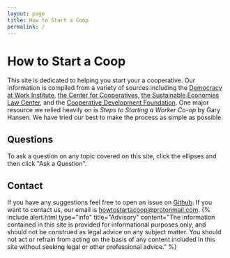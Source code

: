 ```yaml
---
layout: page
title: How to Start a Coop
permalink: /
---
```


# How to Start a Coop

This site is dedicated to helping you start your a cooperative. Our information is compiled from a variety of sources including the [Democracy at Work Institute](https://institute.coop/), [the Center for Cooperatives](https://uwcc.wisc.edu/), [the Sustainable Economies Law Center](https://www.theselc.org/), and the [Cooperative Development Foundation](https://www.cdf.coop/). One major resource we relied heavily on is *Steps to Starting a Worker Co-op* by Gary Hansen. We have tried our best to make the process as simple as possible.

## Questions
To ask a question on any topic covered on this site, click the ellipses and then click "Ask a Question".

## Contact
If you have any suggestions feel free to open an issue on [Github](https://github.com/howtostartacoop/howtostartacoop/issues).
If you want to contact us, our email is [howtostartacoop@protonmail.com](mailto:howtostartacoop@protonmail.com).
{% include alert.html type="info" title="Advisory" content="The information contained in this site is provided for informational purposes only, and should not be construed as legal advice on any subject matter. You should not act or refrain from acting on the basis of any content included in this site without seeking legal or other professional advice." %}
